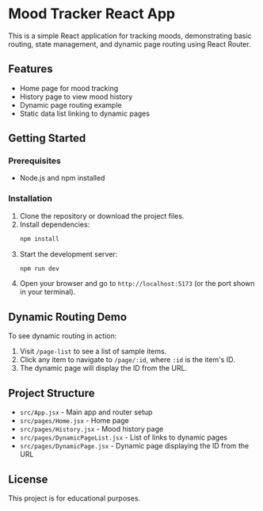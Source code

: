 # Mood Tracker React App

This is a simple React application for tracking moods, demonstrating basic routing, state management, and dynamic page routing using React Router.

## Features
- Home page for mood tracking
- History page to view mood history
- Dynamic page routing example
- Static data list linking to dynamic pages

## Getting Started

### Prerequisites
- Node.js and npm installed

### Installation
1. Clone the repository or download the project files.
2. Install dependencies:
   ```sh
   npm install
   ```
3. Start the development server:
   ```sh
   npm run dev
   ```
4. Open your browser and go to `http://localhost:5173` (or the port shown in your terminal).

## Dynamic Routing Demo

To see dynamic routing in action:
1. Visit `/page-list` to see a list of sample items.
2. Click any item to navigate to `/page/:id`, where `:id` is the item's ID.
3. The dynamic page will display the ID from the URL.

## Project Structure

- `src/App.jsx` - Main app and router setup
- `src/pages/Home.jsx` - Home page
- `src/pages/History.jsx` - Mood history page
- `src/pages/DynamicPageList.jsx` - List of links to dynamic pages
- `src/pages/DynamicPage.jsx` - Dynamic page displaying the ID from the URL

## License

This project is for educational purposes.
